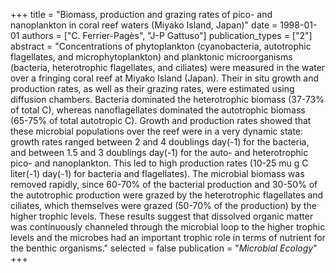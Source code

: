 +++
title = "Biomass, production and grazing rates of pico- and nanoplankton in coral reef waters (Miyako Island, Japan)"
date = 1998-01-01
authors = ["C. Ferrier-Pagès", "J-P Gattuso"]
publication_types = ["2"]
abstract = "Concentrations of phytoplankton (cyanobacteria, autotrophic flagellates, and microphytoplankton) and planktonic microorganisms (bacteria, heterotrophic flagellates, and ciliates) were measured in the water over a fringing coral reef at Miyako Island (Japan). Their in situ growth and production rates, as well as their grazing rates, were estimated using diffusion chambers. Bacteria dominated the heterotrophic biomass (37-73% of total C), whereas nanoflagellates dominated the autotrophic biomass (65-75% of total autotropic C). Growth and production rates showed that these microbial populations over the reef were in a very dynamic state: growth rates ranged between 2 and 4 doublings day(-1) for the bacteria, and between 1.5 and 3 doublings day(-1) for the auto- and heterotrophic pico- and nanoplankton. This led to high production rates (10-25 mu g C liter(-1) day(-1) for bacteria and flagellates). The microbial biomass was removed rapidly, since 60-70% of the bacterial production and 30-50% of the autotrophic production were grazed by the heterotrophic flagellates and ciliates, which themselves were grazed (50-70% of the production) by the higher trophic levels. These results suggest that dissolved organic matter was continuously channeled through the microbial loop to the higher trophic levels and the microbes had an important trophic role in terms of nutrient for the benthic organisms."
selected = false
publication = "*Microbial Ecology*"
+++

